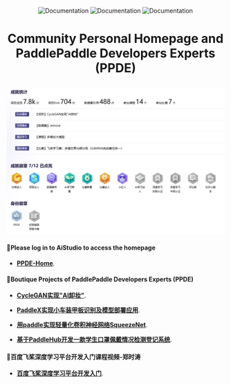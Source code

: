 
<p align="center">
    <img alt="Documentation" src="https://img.shields.io/badge/PaddlePaddle-2.6-red">
    <img alt="Documentation" src="https://img.shields.io/badge/Python-3.10-blue">
    <img alt="Documentation" src="https://img.shields.io/badge/AiStudio-2.0-green">
</p>
<h1 align="center">
    <p>Community Personal Homepage and PaddlePaddle Developers Experts (PPDE)</p>
</h1>
<img alt="Build" src="photo.png">

<h4>🤗Please log in to AiStudio to access the homepage
</h4>

* **[PPDE-Home](https://www.paddlepaddle.org.cn/ppdemd?n=/ppdemd/%E9%83%91%E6%97%B6%E6%B6%9B)**.


<h4>🤗Boutique Projects of PaddlePaddle Developers Experts (PPDE)
</h4>

* **[CycleGAN实现"AI卸妆"](https://aistudio.baidu.com/projectdetail/656389)**.
  
* **[PaddleX实现小车装甲板识别及模型部署应用](https://aistudio.baidu.com/projectdetail/595720)**.

* **[用paddle实现轻量化卷积神经网络SqueezeNet](https://aistudio.baidu.com/projectdetail/600555)**.

* **[基于PaddleHub开发一款学生口罩佩戴情况检测登记系统](https://aistudio.baidu.com/projectdetail/598805)**.

<h4>🤗百度飞桨深度学习平台开发入门课程视频-郑时涛
</h4>

* **[百度飞桨深度学习平台开发入门](https://class.guyuehome.com/p/t_pc/goods_pc_detail/goods_detail/p_60375614e4b0478a0459c9a4?)**.
